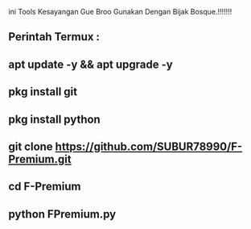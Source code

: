 
ini Tools Kesayangan Gue Broo
Gunakan Dengan Bijak Bosque.!!!!!!!

Perintah Termux :
 -----------------------------------------------------------------------------------
 apt update -y && apt upgrade -y
 -----------------------------------------------------------------------------------
 pkg install git
 -----------------------------------------------------------------------------------
 pkg install python
 -----------------------------------------------------------------------------------
 git clone https://github.com/SUBUR78990/F-Premium.git
 -----------------------------------------------------------------------------------
 cd F-Premium
 -----------------------------------------------------------------------------------
 python FPremium.py
 -----------------------------------------------------------------------------------
